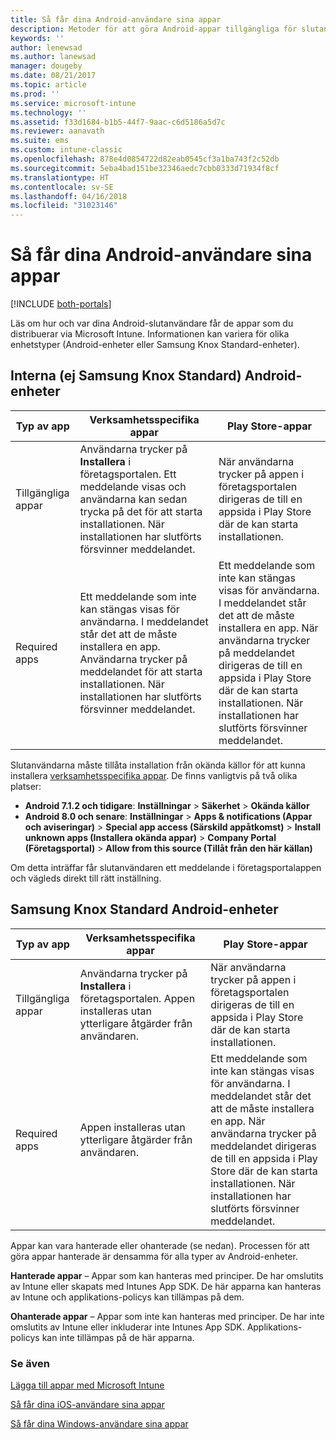 ```yaml
---
title: Så får dina Android-användare sina appar
description: Metoder för att göra Android-appar tillgängliga för slutanvändare
keywords: ''
author: lenewsad
ms.author: lanewsad
manager: dougeby
ms.date: 08/21/2017
ms.topic: article
ms.prod: ''
ms.service: microsoft-intune
ms.technology: ''
ms.assetid: f33d1684-b1b5-44f7-9aac-c6d5186a5d7c
ms.reviewer: aanavath
ms.suite: ems
ms.custom: intune-classic
ms.openlocfilehash: 878e4d0854722d82eab0545cf3a1ba743f2c52db
ms.sourcegitcommit: 5eba4bad151be32346aedc7cbb0333d71934f8cf
ms.translationtype: HT
ms.contentlocale: sv-SE
ms.lasthandoff: 04/16/2018
ms.locfileid: "31023146"
---
```

# <a name="how-your-android-users-get-their-apps"></a>Så får dina Android-användare sina appar

[!INCLUDE [both-portals](./includes/note-for-both-portals.md)]

Läs om hur och var dina Android-slutanvändare får de appar som du distribuerar via Microsoft Intune. Informationen kan variera för olika enhetstyper (Android-enheter eller Samsung Knox Standard-enheter).

## <a name="native-non-samsung-knox-standard-android-devices"></a>Interna (ej Samsung Knox Standard) Android-enheter

| Typ av app | Verksamhetsspecifika appar | Play Store-appar  |
| ------------- |-------------| -----|
| Tillgängliga appar      | Användarna trycker på **Installera** i företagsportalen. Ett meddelande visas och användarna kan sedan trycka på det för att starta installationen. När installationen har slutförts försvinner meddelandet. | När användarna trycker på appen i företagsportalen dirigeras de till en appsida i Play Store där de kan starta installationen.|
| Required apps      | Ett meddelande som inte kan stängas visas för användarna. I meddelandet står det att de måste installera en app. Användarna trycker på meddelandet för att starta installationen. När installationen har slutförts försvinner meddelandet.    | Ett meddelande som inte kan stängas visas för användarna. I meddelandet står det att de måste installera en app. När användarna trycker på meddelandet dirigeras de till en appsida i Play Store där de kan starta installationen. När installationen har slutförts försvinner meddelandet. |

Slutanvändarna måste tillåta installation från okända källor för att kunna installera [verksamhetsspecifika appar](lob-apps-android.md). De finns vanligtvis på två olika platser:

* **Android 7.1.2 och tidigare**: **Inställningar** > **Säkerhet** > **Okända källor**
* **Android 8.0 och senare**: **Inställningar** > **Apps & notifications (Appar och aviseringar)** > **Special app access (Särskild appåtkomst)**  > **Install unknown apps (Installera okända appar)** > **Company Portal (Företagsportal)** > **Allow from this source (Tillåt från den här källan)**

Om detta inträffar får slutanvändaren ett meddelande i företagsportalappen och vägleds direkt till rätt inställning. 


## <a name="samsung-knox-standard-android-devices"></a>Samsung Knox Standard Android-enheter

| Typ av app | Verksamhetsspecifika appar | Play Store-appar  |
| ------------- |-------------| -----|
| Tillgängliga appar      | Användarna trycker på **Installera** i företagsportalen. Appen installeras utan ytterligare åtgärder från användaren. | När användarna trycker på appen i företagsportalen dirigeras de till en appsida i Play Store där de kan starta installationen.|
| Required apps      | Appen installeras utan ytterligare åtgärder från användaren.    | Ett meddelande som inte kan stängas visas för användarna. I meddelandet står det att de måste installera en app. När användarna trycker på meddelandet dirigeras de till en appsida i Play Store där de kan starta installationen. När installationen har slutförts försvinner meddelandet. |

Appar kan vara hanterade eller ohanterade (se nedan). Processen för att göra appar hanterade är densamma för alla typer av Android-enheter.

**Hanterade appar** – Appar som kan hanteras med principer. De har omslutits av Intune eller skapats med Intunes App SDK. De här apparna kan hanteras av Intune och applikations-policys kan tillämpas på dem.

**Ohanterade appar** – Appar som inte kan hanteras med principer. De har inte omslutits av Intune eller inkluderar inte Intunes App SDK. Applikations-policys kan inte tillämpas på de här apparna.

### <a name="see-also"></a>Se även
[Lägga till appar med Microsoft Intune](apps-add.md)

[Så får dina iOS-användare sina appar](end-user-apps-ios.md)

[Så får dina Windows-användare sina appar](end-user-apps-windows.md)
